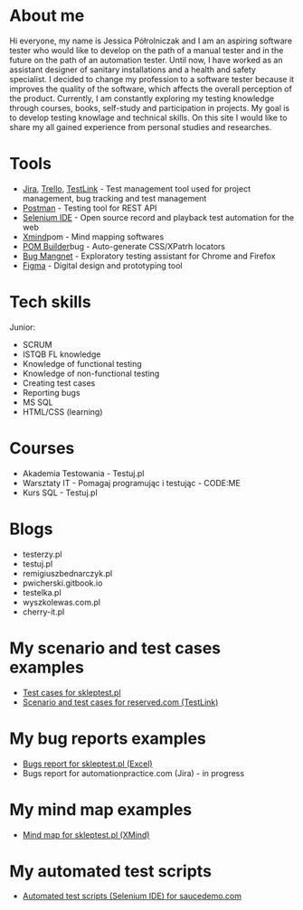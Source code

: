# About me
Hi everyone, my name is Jessica Półrolniczak and I am an aspiring software tester who would like to develop on the path of a manual tester and in the future on the path of an automation tester. 
Until now, I have worked as an assistant designer of sanitary installations and a health and safety specialist. 
I decided to change my profession to a software tester because it improves the quality of the software, which affects the overall perception of the product.
Currently, I am constantly exploring my testing knowledge through courses, books, self-study and participation in projects.
My goal is to develop testing knowlage and technical skills. On this site I would like to share my all gained experience from personal studies and researches.

# Tools
* [Jira](https://www.atlassian.com/pl/software/jira), [Trello](https://trello.com/pl), [TestLink](https://testlink.org/) - Test management tool used for project management, bug tracking and test management
* [Postman](https://www.postman.com/) - Testing tool for REST API
* [Selenium IDE](https://chrome.google.com/webstore/detail/selenium-ide/mooikfkahbdckldjjndioackbalphokd) - Open source record and playback test automation for the web
* [Xmind](https://www.xmind.net/)pom - Mind mapping softwares
* [POM Builder](https://chrome.google.com/webstore/detail/pom-builder-%E2%80%93-auto-genera/akcejfbfkkjnghlfngighgncolfaghco)bug - Auto-generate CSS/XPatrh locators
* [Bug Mangnet](https://chrome.google.com/webstore/detail/pom-builder-%E2%80%93-auto-genera/akcejfbfkkjnghlfngighgncolfaghco) - Exploratory testing assistant for Chrome and Firefox
* [Figma](https://www.figma.com/) - Digital design and prototyping tool 

# Tech skills
Junior:
* SCRUM
* ISTQB FL knowledge
* Knowledge of functional testing
* Knowledge of non-functional testing
* Creating test cases
* Reporting bugs
* MS SQL
* HTML/CSS (learning)

# Courses
* Akademia Testowania - Testuj.pl
* Warsztaty IT - Pomagaj programując i testując - CODE:ME
* Kurs SQL - Testuj.pl

# Blogs
* testerzy.pl
* testuj.pl 
* remigiuszbednarczyk.pl
* pwicherski.gitbook.io
* testelka.pl
* wyszkolewas.com.pl
* cherry-it.pl

# My scenario and test cases examples
* [Test cases for skleptest.pl](https://docs.google.com/spreadsheets/d/1Z09mu0vG2Y3aCGlb-_B8dLA-Gu6cZysSaEFsHPKQgH8/edit?usp=sharing)
* [Scenario and test cases for reserved.com (TestLink)](https://drive.google.com/file/d/14R_rPSqYzH-Yavt79rvXamh23rsc2m_W/view?usp=sharing)

# My bug reports examples
* [Bugs report for skleptest.pl (Excel)](https://docs.google.com/spreadsheets/d/1Z09mu0vG2Y3aCGlb-_B8dLA-Gu6cZysSaEFsHPKQgH8/edit?usp=sharing)
* Bugs report for automationpractice.com (Jira) - in progress

# My mind map examples
* [Mind map for skleptest.pl (XMind)](https://drive.google.com/drive/folders/1sBKLEarhf9eUDThaR1bpeMfm8PiB2XXj?usp=sharing)

# My automated test scripts
* [Automated test scripts (Selenium IDE) for saucedemo.com](https://drive.google.com/file/d/15LpK7jS_CjTt0KXchOZjDsLYQhcjzI7W/view?usp=sharing)










